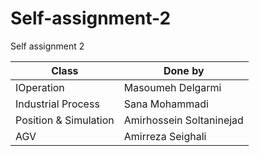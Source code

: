 # Self-assignment-2
Self assignment 2

| Class  | Done by |
|--------|---------|
| IOperation | Masoumeh Delgarmi |
| Industrial Process | Sana Mohammadi |
| Position & Simulation | Amirhossein Soltaninejad |
| AGV | Amirreza Seighali |
